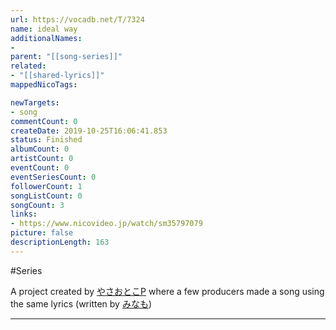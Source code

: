 ```yaml
---
url: https://vocadb.net/T/7324
name: ideal way
additionalNames: 
- 
parent: "[[song-series]]"
related:
- "[[shared-lyrics]]"
mappedNicoTags:

newTargets:
- song
commentCount: 0
createDate: 2019-10-25T16:06:41.853
status: Finished
albumCount: 0
artistCount: 0
eventCount: 0
eventSeriesCount: 0
followerCount: 1
songListCount: 0
songCount: 3
links: 
- https://www.nicovideo.jp/watch/sm35797079
picture: false
descriptionLength: 163
---
```


#Series

A project created by [やさおとこP](https://vocadb.net/Ar/65501)  where a few producers made a song using the same lyrics (written by [みなも](https://vocadb.net/Ar/59608))

---

